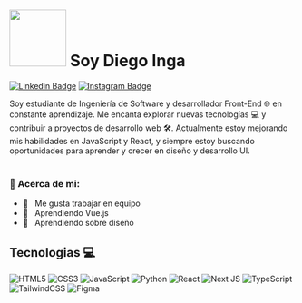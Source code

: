 # <img src="https://media.giphy.com/media/lGhBlBMIN2XsEteTN3/giphy.gif" width="100"/> Soy Diego Inga

[![Linkedin Badge](https://img.shields.io/badge/-LinkedIn-0e76a8?style=flat-square&logo=Linkedin&logoColor=white)](https://www.linkedin.com/in/diego-felipe-inga-silva-715555315/)
[![Instagram Badge](https://img.shields.io/badge/-Instagram-e4405f?style=flat-square&logo=Instagram&logoColor=white)](https://www.instagram.com/di3ego.silva/)



Soy estudiante de Ingeniería de Software y desarrollador Front-End 🌐 en constante aprendizaje. Me encanta explorar nuevas tecnologías 💻 y contribuir a proyectos de desarrollo web 🛠️. Actualmente estoy mejorando mis habilidades en JavaScript y React, y siempre estoy buscando oportunidades para aprender y crecer en diseño y desarrollo UI.
<br/>
<br/>

### 🧐 Acerca de mi:

- 🔭 &nbsp; Me gusta trabajar en equipo
- 🌱 &nbsp; Aprendiendo Vue.js
- 🎨 &nbsp; Aprendiendo sobre diseño


## Tecnologias 💻
![HTML5](https://img.shields.io/badge/html5-%23E34F26.svg?style=for-the-badge&logo=html5&logoColor=white)
![CSS3](https://img.shields.io/badge/css3-%231572B6.svg?style=for-the-badge&logo=css3&logoColor=white)
![JavaScript](https://img.shields.io/badge/javascript-%23323330.svg?style=for-the-badge&logo=javascript&logoColor=%23F7DF1E)
![Python](https://img.shields.io/badge/python-3670A0?style=for-the-badge&logo=python&logoColor=ffdd54)
![React](https://img.shields.io/badge/react-%2320232a.svg?style=for-the-badge&logo=react&logoColor=%2361DAFB)
![Next JS](https://img.shields.io/badge/Next-black?style=for-the-badge&logo=next.js&logoColor=white)
![TypeScript](https://img.shields.io/badge/typescript-%23007ACC.svg?style=for-the-badge&logo=typescript&logoColor=white)
<br/>
![TailwindCSS](https://img.shields.io/badge/tailwindcss-%2338B2AC.svg?style=for-the-badge&logo=tailwind-css&logoColor=white)
![Figma](https://img.shields.io/badge/figma-%23F24E1E.svg?style=for-the-badge&logo=figma&logoColor=white)




